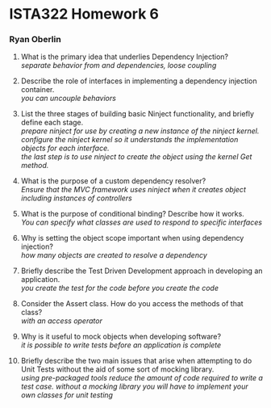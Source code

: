 # ISTA322 Homework 6

### Ryan Oberlin

1. What is the primary idea that underlies Dependency Injection?  
*separate behavior from and dependencies, loose coupling*

2. Describe the role of interfaces in implementing a dependency injection container.  
*you can uncouple behaviors*  
3. List the three stages of building basic Ninject functionality, and briefly define each stage.  
*prepare ninject for use by creating a new instance of the ninject kernel. configure the ninject kernel so it understands the implementation objects for each interface.  
the last step is to use ninject to create the object using the kernel Get method.*

4. What is the purpose of a custom dependency resolver?  
*Ensure that the MVC framework uses ninject when it creates object including instances of controllers*

5. What is the purpose of conditional binding? Describe how it works.  
*You can specify what classes are used to respond to specific interfaces*

6. Why is setting the object scope important when using dependency injection?  
*how many objects are created to resolve a dependency*

7. Briefly describe the Test Driven Development approach in developing an application.  
*you create the test for the code before you create the code*

8. Consider the Assert class. How do you access the methods of that class?  
*with an access operator*
9. Why is it useful to mock objects when developing software?  
*it is possible to write tests before an application is complete*

10. Briefly describe the two main issues that arise when attempting to do Unit Tests without the aid of some sort of mocking library.  
*using pre-packaged tools reduce the amount of code required to write a test case. without a mocking library you will have to implement your own classes for unit testing* 
